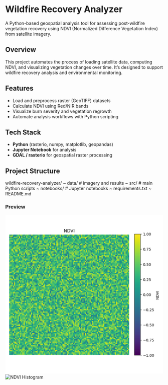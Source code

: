 #  Wildfire Recovery Analyzer

A Python-based geospatial analysis tool for assessing post-wildfire vegetation recovery using NDVI (Normalized Difference Vegetation Index) from satellite imagery.

##  Overview
This project automates the process of loading satellite data, computing NDVI, and visualizing vegetation changes over time. It’s designed to support wildfire recovery analysis and environmental monitoring.

##  Features
- Load and preprocess raster (GeoTIFF) datasets  
- Calculate NDVI using Red/NIR bands  
- Visualize burn severity and vegetation regrowth  
- Automate analysis workflows with Python scripting  

##  Tech Stack
- **Python** (rasterio, numpy, matplotlib, geopandas)
- **Jupyter Notebook** for analysis
- **GDAL / rasterio** for geospatial raster processing

##  Project Structure
wildfire-recovery-analyzer/
~ data/ # imagery and results
~ src/ # main Python scripts
~ notebooks/ # Jupyter notebooks
~ requirements.txt
~ README.md

### Preview
![NDVI](data/processed/ndvi.png)
![NDVI Histogram](data/processed/ndvi_hist.png)